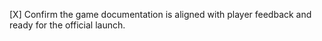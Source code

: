 [X] Confirm the game documentation is aligned with player feedback and ready for the official launch.